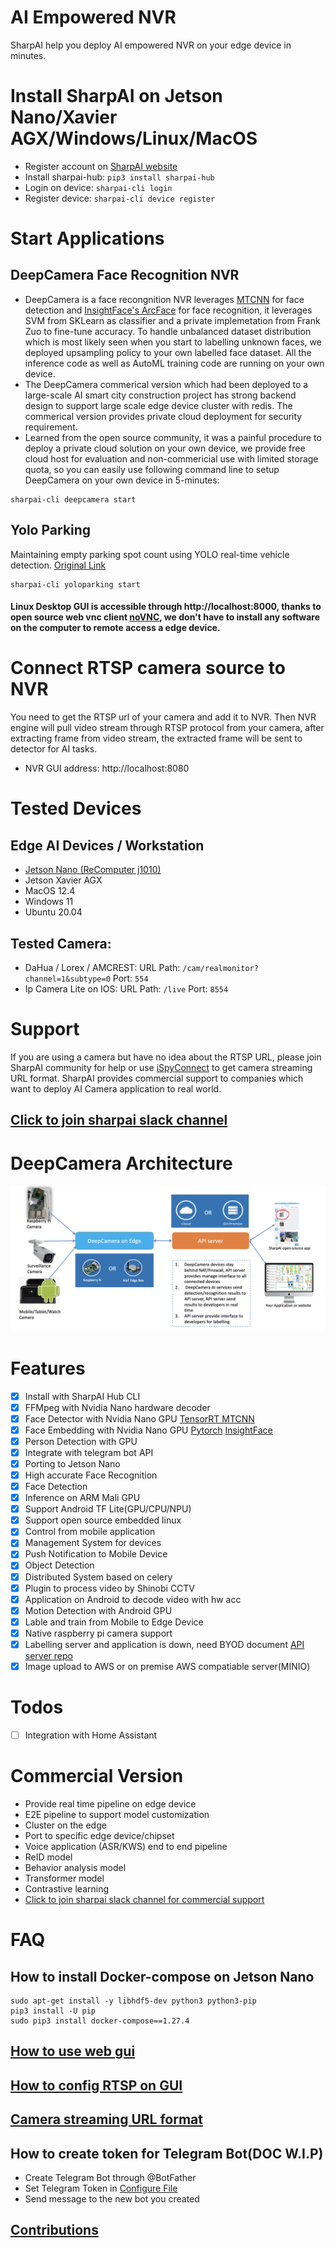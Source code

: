 # AI Empowered NVR 

SharpAI help you deploy AI empowered NVR on your edge device in minutes.

# Install SharpAI on Jetson Nano/Xavier AGX/Windows/Linux/MacOS
- Register account on [SharpAI website](http://dp.sharpai.org:3000)
- Install sharpai-hub: `pip3 install sharpai-hub`
- Login on device: `sharpai-cli login`
- Register device: `sharpai-cli device register`

# Start Applications

## DeepCamera Face Recognition NVR
- DeepCamera is a face recongnition NVR leverages [MTCNN](https://arxiv.org/abs/1604.02878) for face detection and [InsightFace's ArcFace](https://arxiv.org/abs/1801.07698) for face recognition, it leverages SVM from SKLearn as classifier and a private implemetation from Frank Zuo to fine-tune accuracy. To handle unbalanced dataset distribution which is most likely seen when you start to labelling unknown faces, we deployed upsampling policy to your own labelled face dataset. All the inference code as well as AutoML training code are running on your own device. 
- The DeepCamera commerical version which had been deployed to a large-scale AI smart city construction project has strong backend design to support large scale edge device cluster with redis. The commerical version provides private cloud deployment for security requirement.
- Learned from the open source community, it was a painful procedure to deploy a private cloud solution on your own device, we provide free cloud host for evaluation and non-commericial use with limited storage quota, so you can easily use following command line to setup DeepCamera on your own device in 5-minutes:

```
sharpai-cli deepcamera start
```

## Yolo Parking
Maintaining empty parking spot count using YOLO real-time vehicle detection. [Original Link](https://github.com/ankit1khare/Smart-Park-with-YOLO-V3)

```
sharpai-cli yoloparking start
```
#### Linux Desktop GUI is accessible through http://localhost:8000, thanks to open source web vnc client [noVNC](https://novnc.com/info.html), we don't have to install any software on the computer to remote access a edge device.

# Connect RTSP camera source to NVR
You need to get the RTSP url of your camera and add it to NVR. Then NVR engine will pull video stream through RTSP protocol from your camera, after extracting frame from video stream, the extracted frame will be sent to detector for AI tasks.

- NVR GUI address: http://localhost:8080   

# Tested Devices

## Edge AI Devices / Workstation
- [Jetson Nano (ReComputer j1010)](https://www.seeedstudio.com/Jetson-10-1-H0-p-5335.html)
- Jetson Xavier AGX
- MacOS 12.4
- Windows 11
- Ubuntu 20.04

## Tested Camera:
- DaHua / Lorex / AMCREST: URL Path: `/cam/realmonitor?channel=1&subtype=0` Port: `554`
- Ip Camera Lite on IOS: URL Path: `/live` Port: `8554`   

# Support
If you are using a camera but have no idea about the RTSP URL, please join SharpAI community for help or use [iSpyConnect](https://www.ispyconnect.com/cameras) to get camera streaming URL format. SharpAI provides commercial support to companies which want to deploy AI Camera application to real world.

## [Click to join sharpai slack channel](https://sharpai-invite-automation.herokuapp.com/)

# DeepCamera Architecture
![architecture](screenshots/DeepCamera_infrastructure.png)

# Features 
- [x] Install with SharpAI Hub CLI
- [x] FFMpeg with Nvidia Nano hardware decoder
- [x] Face Detector with Nvidia Nano GPU [TensorRT MTCNN](https://github.com/jkjung-avt/tensorrt_demos)
- [x] Face Embedding with Nvidia Nano GPU [Pytorch](https://github.com/nizhib/pytorch-insightface) [InsightFace](https://github.com/deepinsight/insightface) 
- [x] Person Detection with GPU
- [x] Integrate with telegram bot API
- [x] Porting to Jetson Nano 
- [x] High accurate Face Recognition
- [x] Face Detection
- [x] Inference on ARM Mali GPU
- [x] Support Android TF Lite(GPU/CPU/NPU)
- [x] Support open source embedded linux
- [x] Control from mobile application
- [x] Management System for devices
- [x] Push Notification to Mobile Device
- [x] Object Detection
- [x] Distributed System based on celery
- [x] Plugin to process video by Shinobi CCTV
- [x] Application on Android to decode video with hw acc
- [x] Motion Detection with Android GPU
- [x] Lable and train from Mobile to Edge Device
- [x] Native raspberry pi camera support
- [x] Labelling server and application is down, need BYOD document [API server repo](https://github.com/SharpAI/ApiServer)
- [x] Image upload to AWS or on premise AWS compatiable server(MINIO)
# Todos
- [ ] Integration with Home Assistant

# Commercial Version
- Provide real time pipeline on edge device     
- E2E pipeline to support model customization  
- Cluster on the edge  
- Port to specific edge device/chipset
- Voice application (ASR/KWS) end to end pipeline  
- ReID model   
- Behavior analysis model    
- Transformer model  
- Contrastive learning  
- [Click to join sharpai slack channel for commercial support](https://sharpai-invite-automation.herokuapp.com/)

# FAQ
##  How to install Docker-compose on Jetson Nano
```
sudo apt-get install -y libhdf5-dev python3 python3-pip
pip3 install -U pip
sudo pip3 install docker-compose==1.27.4
```
## [How to use web gui](screenshots/how_to_config_on_web_gui.png)
## [How to config RTSP on GUI](https://github.com/SharpAI/DeepCamera/blob/master/docs/shinobi.md)   
## [Camera streaming URL format](https://shinobi.video)
## How to create token for Telegram Bot(DOC W.I.P)
- Create Telegram Bot through @BotFather
- Set Telegram Token in [Configure File](https://github.com/SharpAI/DeepCamera/blob/nano/docker/production_1.env#L15)
- Send message to the new bot you created

## [Contributions](Contributions.md)
